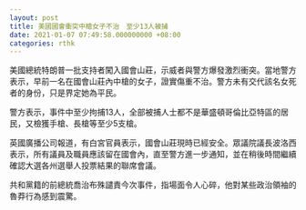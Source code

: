 ```yaml
---
layout: post
title: 美國國會衝突中槍女子不治　至少13人被捕
date: 2021-01-07 07:49:58.000000000 +08:00
categories: rthk
---
```


美國總統特朗普一批支持者闖入國會山莊，示威者與警方爆發激烈衝突。當地警方表示，早前一名在國會山莊內中槍的女子，證實傷重不治。警方未有交代該名女死者的身份，只是界定她為平民。

警方表示，事件中至少拘捕13人，全部被捕人士都不是華盛頓哥倫比亞特區的居民，又檢獲手槍、長槍等至少5支槍。

英國廣播公司報道，有白宮官員表示，國會山莊現時已經安全。眾議院議長波洛西表示，所有議員及職員應該留在國會內，直至警方進一步通知，並在稍後時間繼續確認大選各州選舉人投票結果的聯席會議。

共和黨籍的前總統喬治布殊譴責今次事件，指場面令人心碎，他對某些政治領袖的魯莽行為感到震驚。
